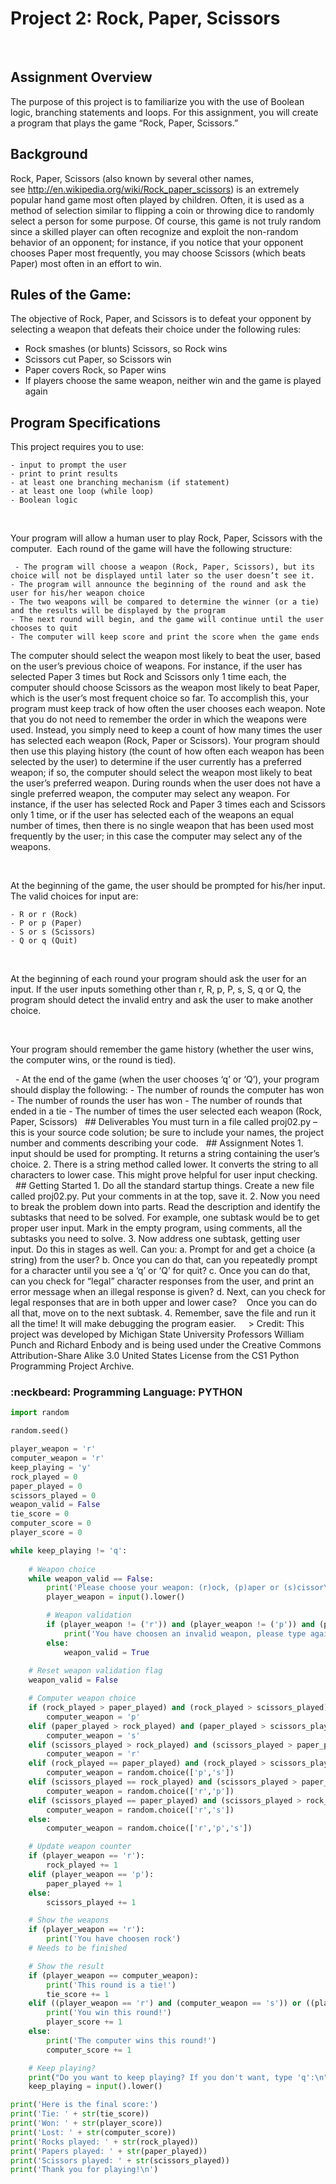 
# Project 2: Rock, Paper, Scissors
 
## Assignment Overview
The purpose of this project is to familiarize you with the use of Boolean logic, branching statements and loops. For this assignment, you will create a program that plays the game “Rock, Paper, Scissors.”
 
 
## Background
Rock, Paper, Scissors (also known by several other names, see http://en.wikipedia.org/wiki/Rock_paper_scissors) is an extremely popular hand game most often played by children. Often, it is used as a method of selection similar to flipping a coin or throwing dice to randomly select a person for some purpose. Of course, this game is not truly random since a skilled player can often recognize and exploit the non-random behavior of an opponent; for instance, if you notice that your opponent chooses Paper most frequently, you may choose Scissors (which beats Paper) most often in an effort to win.
 
 
## Rules of the Game:
The objective of Rock, Paper, and Scissors is to defeat your opponent by selecting a weapon that defeats their choice under the following rules:
 
   - Rock smashes (or blunts) Scissors, so Rock wins
   - Scissors cut Paper, so Scissors win
   - Paper covers Rock, so Paper wins
   - If players choose the same weapon, neither win and the game is played again
 
 
## Program Specifications
This project requires you to use:
    
    - input to prompt the user
    - print to print results
    - at least one branching mechanism (if statement)
    - at least one loop (while loop)
    - Boolean logic
 
<p>Your program will allow a human user to play Rock, Paper, Scissors with the computer.  Each round of the game will have the following structure:</p>
   
     - The program will choose a weapon (Rock, Paper, Scissors), but its choice will not be displayed until later so the user doesn’t see it.
    - The program will announce the beginning of the round and ask the user for his/her weapon choice
    - The two weapons will be compared to determine the winner (or a tie) and the results will be displayed by the program
    - The next round will begin, and the game will continue until the user chooses to quit
    - The computer will keep score and print the score when the game ends



<p>The computer should select the weapon most likely to beat the user, based on the user’s previous choice of weapons. For instance, if the user has selected Paper 3 times but Rock and Scissors only 1 time each, the computer should choose Scissors as the weapon most likely to beat Paper, which is the user’s most frequent choice so far. To accomplish this, your program must keep track of how often the user chooses each weapon. Note that you do not need to remember the order in which the weapons were used. Instead, you simply need to keep a count of how many times the user has selected each weapon (Rock, Paper or Scissors). Your program should then use this playing history (the count of how often each weapon has been selected by the user) to determine if the user currently has a preferred weapon; if so, the computer should select the weapon most likely to beat the user’s preferred weapon. During rounds when the user does not have a single preferred weapon, the computer may select any weapon. For instance, if the user has selected Rock and Paper 3 times each and Scissors only 1 time, or if the user has selected each of the weapons an equal number of times, then there is no single weapon that has been used most frequently by the user; in this case the computer may select any of the weapons.</p>
 
<p>At the beginning of the game, the user should be prompted for his/her input. The valid choices for input are:</p>
    
    - R or r (Rock)
    - P or p (Paper)
    - S or s (Scissors)
    - Q or q (Quit)
 
<p>At the beginning of each round your program should ask the user for an input. If the user inputs something other than r, R, p, P, s, S, q or Q, the program should detect the invalid entry and ask the user to make another choice.</p>
 
<p>Your program should remember the game history (whether the user wins, the computer wins, or the round is tied).</p>
 
- At the end of the game (when the user chooses ‘q’ or ‘Q’), your program should display the following:    
    - The number of rounds the computer has won
    - The number of rounds the user has won
    - The number of rounds that ended in a tie
    - The number of times the user selected each weapon (Rock, Paper, Scissors)
 
## Deliverables
You must turn in a file called proj02.py – this is your source code solution; be sure to include your names, the project number and comments describing your code.
 
## Assignment Notes
    1. input should be used for prompting. It returns a string containing the user’s choice.
    2. There is a string method called lower. It converts the string to all characters to lower case. This might prove helpful for user input checking.
 
 
## Getting Started
   1. Do all the standard startup things. Create a new file called proj02.py. Put your comments in at the top, save it.
   2. Now you need to break the problem down into parts. Read the description and identify the subtasks that need to be solved. For example, one subtask would be to get proper user input. Mark in the empty program, using comments, all the subtasks you need to solve.
   3. Now address one subtask, getting user input. Do this in stages as well. Can you:
        a. Prompt for and get a choice (a string) from the user?
        b. Once you can do that, can you repeatedly prompt for a character until you see a ‘q’ or ‘Q’ for quit?
        c. Once you can do that, can you check for “legal” character responses from the user, and print an error message when an illegal response is given?
        d. Next, can you check for legal responses that are in both upper and lower case?
        Once you can do all that, move on to the next subtask.
   4. Remember, save the file and run it all the time! It will make debugging the program easier.
 
 
> Credit: This project was developed by Michigan State University Professors William Punch and Richard Enbody and is being used under the Creative Commons Attribution-Share Alike 3.0 United States License from the CS1 Python Programming Project Archive.

### :neckbeard: Programming Language: PYTHON
```python
import random

random.seed()

player_weapon = 'r'
computer_weapon = 'r'
keep_playing = 'y'
rock_played = 0
paper_played = 0
scissors_played = 0
weapon_valid = False
tie_score = 0
computer_score = 0
player_score = 0

while keep_playing != 'q':
    
    # Weapon choice
    while weapon_valid == False:
        print('Please choose your weapon: (r)ock, (p)aper or (s)cissor\n')
        player_weapon = input().lower()

        # Weapon validation
        if (player_weapon != ('r')) and (player_weapon != ('p')) and (player_weapon != ('s')):
            print('You have choosen an invalid weapon, please type again\n')
        else:
            weapon_valid = True
    
    # Reset weapon validation flag
    weapon_valid = False

    # Computer weapon choice
    if (rock_played > paper_played) and (rock_played > scissors_played):
        computer_weapon = 'p'
    elif (paper_played > rock_played) and (paper_played > scissors_played):
        computer_weapon = 's'
    elif (scissors_played > rock_played) and (scissors_played > paper_played):
        computer_weapon = 'r'
    elif (rock_played == paper_played) and (rock_played > scissors_played):
        computer_weapon = random.choice(['p','s'])
    elif (scissors_played == rock_played) and (scissors_played > paper_played):
        computer_weapon = random.choice(['r','p'])
    elif (scissors_played == paper_played) and (scissors_played > rock_played):
        computer_weapon = random.choice(['r','s'])        
    else:
        computer_weapon = random.choice(['r','p','s'])

    # Update weapon counter
    if (player_weapon == 'r'):
        rock_played += 1
    elif (player_weapon == 'p'):
        paper_played += 1
    else:
        scissors_played += 1

    # Show the weapons
    if (player_weapon == 'r'):
        print('You have choosen rock')
    # Needs to be finished

    # Show the result
    if (player_weapon == computer_weapon):
        print('This round is a tie!')
        tie_score += 1
    elif ((player_weapon == 'r') and (computer_weapon == 's')) or ((player_weapon == 'p') and (computer_weapon == 'r')) or ((player_weapon == 's') and (computer_weapon == 'p')):
        print('You win this round!')
        player_score += 1
    else:
        print('The computer wins this round!')
        computer_score += 1

    # Keep playing?
    print("Do you want to keep playing? If you don't want, type 'q':\n")
    keep_playing = input().lower()

print('Here is the final score:')
print('Tie: ' + str(tie_score))
print('Won: ' + str(player_score))
print('Lost: ' + str(computer_score))
print('Rocks played: ' + str(rock_played))
print('Papers played: ' + str(paper_played))
print('Scissors played: ' + str(scissors_played))
print('Thank you for playing!\n')
```

